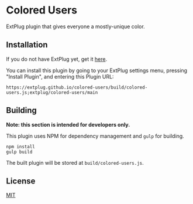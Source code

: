 Colored Users
=============

ExtPlug plugin that gives everyone a mostly-unique color.

## Installation

If you do not have ExtPlug yet, get it [here](https://extplug.github.io).

You can install this plugin by going to your ExtPlug settings menu, pressing
"Install Plugin", and entering this Plugin URL:

```
https://extplug.github.io/colored-users/build/colored-users.js;extplug/colored-users/main
```

## Building

**Note: this section is intended for developers only.**

This plugin uses NPM for dependency management and `gulp` for building.

```
npm install
gulp build
```

The built plugin will be stored at `build/colored-users.js`.

## License

[MIT](./LICENSE)
